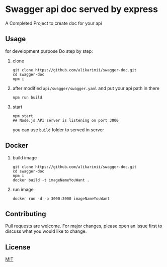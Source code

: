 # Swagger api doc served by express

A Completed Project to create doc for your api

## Usage

for development purpose Do step by step:

1. clone

   ```
   git clone https://github.com/alikarimii/swagger-doc.git
   cd swagger-doc
   npm i
   ```

2. after modified `api/swagger/swagger.yaml` and put your api path in there

   ```
   npm run build
   ```

3. start
   ```
   npm start
   ## Node.js API server is listening on port 3000
   ```
   you can use `build` folder to served in server

## Docker

1. build image
   ```
   git clone https://github.com/alikarimii/swagger-doc.git
   cd swagger-doc
   npm i
   docker build -t imageNameYouWant .
   ```
2. run image
   ```
   docker run -d -p 3000:3000 imageNameYouWant
   ```

## Contributing

Pull requests are welcome. For major changes, please open an issue first to discuss what you would like to change.

## License

[MIT](https://choosealicense.com/licenses/mit/)
